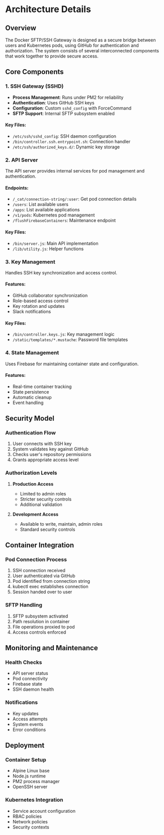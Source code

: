# Architecture Details

## Overview

The Docker SFTP/SSH Gateway is designed as a secure bridge between users and Kubernetes pods, using GitHub for authentication and authorization. The system consists of several interconnected components that work together to provide secure access.

## Core Components

### 1. SSH Gateway (SSHD)

- **Process Management**: Runs under PM2 for reliability
- **Authentication**: Uses GitHub SSH keys
- **Configuration**: Custom `sshd_config` with ForceCommand
- **SFTP Support**: Internal SFTP subsystem enabled

#### Key Files:
- `/etc/ssh/sshd_config`: SSH daemon configuration
- `/bin/controller.ssh.entrypoint.sh`: Connection handler
- `/etc/ssh/authorized_keys.d/`: Dynamic key storage

### 2. API Server

The API server provides internal services for pod management and authentication.

#### Endpoints:
- `/_cat/connection-string/:user`: Get pod connection details
- `/users`: List available users
- `/apps`: List available applications
- `/v1/pods`: Kubernetes pod management
- `/flushFirebaseContainers`: Maintenance endpoint

#### Key Files:
- `/bin/server.js`: Main API implementation
- `/lib/utility.js`: Helper functions

### 3. Key Management

Handles SSH key synchronization and access control.

#### Features:
- GitHub collaborator synchronization
- Role-based access control
- Key rotation and updates
- Slack notifications

#### Key Files:
- `/bin/controller.keys.js`: Key management logic
- `/static/templates/*.mustache`: Password file templates

### 4. State Management

Uses Firebase for maintaining container state and configuration.

#### Features:
- Real-time container tracking
- State persistence
- Automatic cleanup
- Event handling

## Security Model

### Authentication Flow

1. User connects with SSH key
2. System validates key against GitHub
3. Checks user's repository permissions
4. Grants appropriate access level

### Authorization Levels

1. **Production Access**
   - Limited to admin roles
   - Stricter security controls
   - Additional validation

2. **Development Access**
   - Available to write, maintain, admin roles
   - Standard security controls

## Container Integration

### Pod Connection Process

1. SSH connection received
2. User authenticated via GitHub
3. Pod identified from connection string
4. kubectl exec establishes connection
5. Session handed over to user

### SFTP Handling

1. SFTP subsystem activated
2. Path resolution in container
3. File operations proxied to pod
4. Access controls enforced

## Monitoring and Maintenance

### Health Checks
- API server status
- Pod connectivity
- Firebase state
- SSH daemon health

### Notifications
- Key updates
- Access attempts
- System events
- Error conditions

## Deployment

### Container Setup
- Alpine Linux base
- Node.js runtime
- PM2 process manager
- OpenSSH server

### Kubernetes Integration
- Service account configuration
- RBAC policies
- Network policies
- Security contexts
